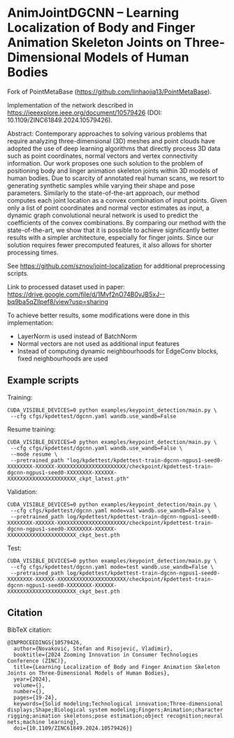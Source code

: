 # AnimJointDGCNN – Learning Localization of Body and Finger Animation Skeleton Joints on Three-Dimensional Models of Human Bodies

Fork of PointMetaBase (https://github.com/linhaojia13/PointMetaBase).

Implementation of the network described in https://ieeexplore.ieee.org/document/10579426 (DOI: 10.1109/ZINC61849.2024.10579426).

Abstract: Contemporary approaches to solving various problems that require analyzing three-dimensional (3D) meshes and point clouds have adopted the use of deep learning algorithms that directly process 3D data such as point coordinates, normal vectors and vertex connectivity information. Our work proposes one such solution to the problem of positioning body and linger animation skeleton joints within 3D models of human bodies. Due to scarcity of annotated real human scans, we resort to generating synthetic samples while varying their shape and pose parameters. Similarly to the state-of-the-art approach, our method computes each joint location as a convex combination of input points. Given only a list of point coordinates and normal vector estimates as input, a dynamic graph convolutional neural network is used to predict the coefficients of the convex combinations. By comparing our method with the state-of-the-art, we show that it is possible to achieve significantly better results with a simpler architecture, especially for finger joints. Since our solution requires fewer precomputed features, it also allows for shorter processing times.

See https://github.com/sznov/joint-localization for additional preprocessing scripts.

Link to processed dataset used in paper: https://drive.google.com/file/d/1Mvf2nO74B0vJB5xJ--bq9ba5qZllpef8/view?usp=sharing

To achieve better results, some modifications were done in this implementation:
- LayerNorm is used instead of BatchNorm
- Normal vectors are not used as additional input features
- Instead of computing dynamic neighbourhoods for EdgeConv blocks, fixed neighbourhoods are used

## Example scripts

Training:
```
CUDA_VISIBLE_DEVICES=0 python examples/keypoint_detection/main.py \
 --cfg cfgs/kpdettest/dgcnn.yaml wandb.use_wandb=False
```

Resume training:
```
CUDA_VISIBLE_DEVICES=0 python examples/keypoint_detection/main.py \
 --cfg cfgs/kpdettest/dgcnn.yaml wandb.use_wandb=False \
 --mode resume \
 --pretrained_path "log/kpdettest/kpdettest-train-dgcnn-ngpus1-seed0-XXXXXXXX-XXXXXX-XXXXXXXXXXXXXXXXXXXXXX/checkpoint/kpdettest-train-dgcnn-ngpus1-seed0-XXXXXXXX-XXXXXX-XXXXXXXXXXXXXXXXXXXXXX_ckpt_latest.pth"
```

Validation:
```
CUDA_VISIBLE_DEVICES=0 python examples/keypoint_detection/main.py \
 --cfg cfgs/kpdettest/dgcnn.yaml mode=val wandb.use_wandb=False \
 --pretrained_path log/kpdettest/kpdettest-train-dgcnn-ngpus1-seed0-XXXXXXXX-XXXXXX-XXXXXXXXXXXXXXXXXXXXXX/checkpoint/kpdettest-train-dgcnn-ngpus1-seed0-XXXXXXXX-XXXXXX-XXXXXXXXXXXXXXXXXXXXXX_ckpt_best.pth
```

Test:
```
CUDA_VISIBLE_DEVICES=0 python examples/keypoint_detection/main.py \
 --cfg cfgs/kpdettest/dgcnn.yaml mode=test wandb.use_wandb=False \
 --pretrained_path log/kpdettest/kpdettest-train-dgcnn-ngpus1-seed0-XXXXXXXX-XXXXXX-XXXXXXXXXXXXXXXXXXXXXX/checkpoint/kpdettest-train-dgcnn-ngpus1-seed0-XXXXXXXX-XXXXXX-XXXXXXXXXXXXXXXXXXXXXX_ckpt_best.pth
```

## Citation

BibTeX citation:

```
@INPROCEEDINGS{10579426,
  author={Novaković, Stefan and Risojević, Vladimir},
  booktitle={2024 Zooming Innovation in Consumer Technologies Conference (ZINC)}, 
  title={Learning Localization of Body and Finger Animation Skeleton Joints on Three-Dimensional Models of Human Bodies}, 
  year={2024},
  volume={},
  number={},
  pages={19-24},
  keywords={Solid modeling;Technological innovation;Three-dimensional displays;Shape;Biological system modeling;Fingers;Animation;character rigging;animation skeletons;pose estimation;object recognition;neural nets;machine learning},
  doi={10.1109/ZINC61849.2024.10579426}}
```
